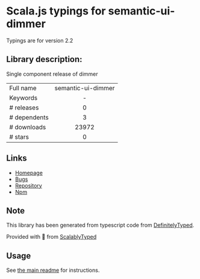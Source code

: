 
# Scala.js typings for semantic-ui-dimmer

Typings are for version 2.2

## Library description:
Single component release of dimmer

|                    |                 |
| ------------------ | :-------------: |
| Full name          | semantic-ui-dimmer |
| Keywords           | - |
| # releases         | 0 |
| # dependents       | 3 |
| # downloads        | 23972 |
| # stars            | 0 |

## Links
- [Homepage](http://www.semantic-ui.com)
- [Bugs](https://github.com/Semantic-Org/Semantic-UI/issues)
- [Repository](https://github.com/Semantic-Org/UI-Dimmer)
- [Npm](https://www.npmjs.com/package/semantic-ui-dimmer)
    


## Note
This library has been generated from typescript code from [DefinitelyTyped](https://definitelytyped.org).

Provided with :purple_heart: from [ScalablyTyped](https://github.com/oyvindberg/ScalablyTyped)

## Usage
See [the main readme](../../readme.md) for instructions.



